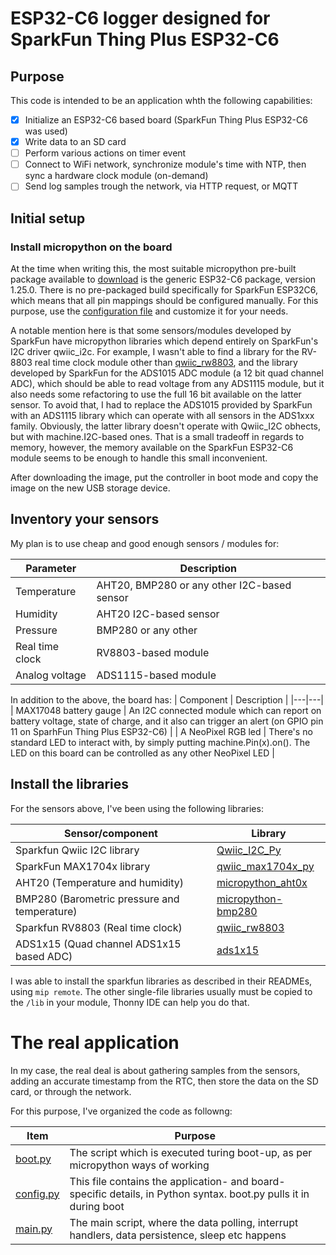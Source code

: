 # ESP32-C6 logger designed for SparkFun Thing Plus ESP32-C6

## Purpose

This code is intended to be an application whth the following capabilities:

- [x] Initialize an ESP32-C6 based board (SparkFun Thing Plus ESP32-C6 was used)
- [x] Write data to an SD card
- [ ] Perform various actions on timer event
- [ ] Connect to WiFi network, synchronize module's time with NTP, then sync a hardware clock module (on-demand)
- [ ] Send log samples trough the network, via HTTP request, or MQTT

## Initial setup

### Install micropython on the board

At the time when writing this, the most suitable micropython pre-built package available to [download](https://micropython.org/download/?mcu=esp32c6) is the generic ESP32-C6 package, version 1.25.0. There is no pre-packaged build specifically for SparkFun ESP32C6, which means that all pin mappings should be configured manually. For this purpose, use the [configuration file](./config.py) and customize it for your needs.

A notable mention here is that some sensors/modules developed by SparkFun have micropython libraries which depend entirely on SparkFun's I2C driver qwiic_i2c. For example, I wasn't able to find a library for the RV-8803 real time clock module other than [qwiic_rw8803](https://github.com/sparkfun/qwiic_rv-8803_py), and the library developed by SparkFun for the ADS1015 ADC module (a 12 bit quad channel ADC), which should be able to read voltage from any ADS1115 module, but it also needs some refactoring to use the full 16 bit available on the latter sensor. To avoid that, I had to replace the ADS1015 provided by SparkFun with an ADS1115 library which can operate with all sensors in the ADS1xxx family. Obviously, the latter library doesn't operate with Qwiic_I2C obhects, but with machine.I2C-based ones. That is a small tradeoff in regards to memory, however, the memory available on the SparkFun ESP32-C6 module seems to be enough to handle this small inconvenient.

After downloading the image, put the controller in boot mode and copy the image on the new USB storage device.

## Inventory your sensors

My plan is to use cheap and good enough sensors / modules for:

| Parameter | Description |
|---|----------------------------------------------------------------|
| Temperature | AHT20, BMP280 or any other I2C-based sensor |
| Humidity | AHT20 I2C-based sensor |
| Pressure | BMP280 or any other |
| Real time clock | RV8803-based module |
| Analog voltage | ADS1115-based module |

In addition to the above, the board has:
| Component | Description |
|---|---|
| MAX17048 battery gauge | An I2C connected module which can report on battery voltage, state of charge, and it also can trigger an alert (on GPIO pin 11 on SparhFun Thing Plus ESP32-C6) |
| A NeoPixel RGB led | There's no standard LED to interact with, by simply putting machine.Pin(x).on(). The LED on this board can be controlled as any other NeoPixel LED |

## Install the libraries

For the sensors above, I've been using the following libraries:

| Sensor/component | Library |
|-------|--------------------------------|
| Sparkfun Qwiic I2C library | [Qwiic_I2C_Py](https://github.com/sparkfun/Qwiic_I2C_Py) |
| SparkFun MAX1704x library | [qwiic_max1704x_py](https://github.com/sparkfun/qwiic_max1704x_py) |
| AHT20 (Temperature and humidity) | [micropython_aht0x](https://github.com/targetblank/micropython_ahtx0/tree/master) | 
| BMP280 (Barometric pressure and temperature) | [micropython-bmp280](https://github.com/dafvid/micropython-bmp280/tree/master) |
| Sparkfun RV8803 (Real time clock) | [qwiic_rw8803](https://github.com/sparkfun/qwiic_rv-8803_py) |
| ADS1x15 (Quad channel ADS1x15 based ADC) | [ads1x15](https://github.com/robert-hh/ads1x15) |

I was able to install the sparkfun libraries as described in their READMEs, using `mip remote`. The other single-file libraries usually must be copied to the `/lib` in your module, Thonny IDE can help you do that.

# The real application

In my case, the real deal is about gathering samples from the sensors, adding an accurate timestamp from the RTC, then store the data on the SD card, or through the network.

For this purpose, I've organized the code as followng:

| Item | Purpose | 
|---|---|
| [boot.py](./boot.py) | The script which is executed turing boot-up, as per micropython ways of working |
| [config.py](./config.py) | This file contains the application- and board- specific details, in Python syntax. boot.py pulls it in during boot |
| [main.py](./main.py) | The main script, where the data polling, interrupt handlers, data persistence, sleep etc happens |
